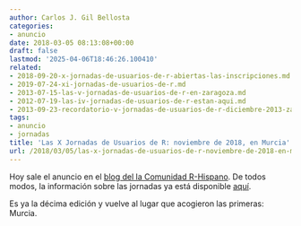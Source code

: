 ```yaml
---
author: Carlos J. Gil Bellosta
categories:
- anuncio
date: 2018-03-05 08:13:08+00:00
draft: false
lastmod: '2025-04-06T18:46:26.100410'
related:
- 2018-09-20-x-jornadas-de-usuarios-de-r-abiertas-las-inscripciones.md
- 2019-07-24-xi-jornadas-de-usuarios-de-r.md
- 2013-07-15-las-v-jornadas-de-usuarios-de-r-en-zaragoza.md
- 2012-07-19-las-iv-jornadas-de-usuarios-de-r-estan-aqui.md
- 2013-09-23-recordatorio-v-jornadas-de-usuarios-de-r-diciembre-2013-zaragoza.md
tags:
- anuncio
- jornadas
title: 'Las X Jornadas de Usuarios de R: noviembre de 2018, en Murcia'
url: /2018/03/05/las-x-jornadas-de-usuarios-de-r-noviembre-de-2018-en-murcia/
---
```


Hoy sale el anuncio en el [blog del la Comunidad R-Hispano](http://r-es.org). De todos modos, la información sobre las jornadas ya está disponible [aquí](http://r-es.org/XjuR/).

Es ya la décima edición y vuelve al lugar que acogieron las primeras: Murcia.